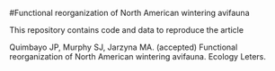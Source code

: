 #Functional reorganization of North American wintering avifauna

This repository contains code and data to reproduce the article 

Quimbayo JP, Murphy SJ, Jarzyna MA. (accepted) Functional reorganization of North American wintering avifauna. Ecology Leters. 
